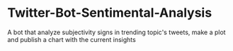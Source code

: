 # Twitter-Bot-Sentimental-Analysis
A bot that analyze subjectivity signs in trending topic's tweets, make a plot and publish a chart with the current insights
